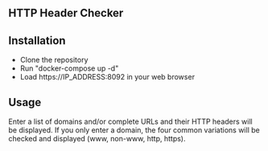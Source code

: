 HTTP Header Checker
-------------------

## Installation

- Clone the repository
- Run "docker-compose up -d"
- Load https://IP_ADDRESS:8092 in your web browser

## Usage

Enter a list of domains and/or complete URLs and their HTTP headers will be displayed. If you only enter a domain, the four common variations will be checked and displayed (www, non-www, http, https).

